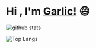 # Hi , I'm [Garlic!](https://greatgarlic.github.io) 😄

![github stats](https://github-readme-stats.vercel.app/api?username=GreatGarlic&show_icons=true&theme=material-palenight&include_all_commits=true&hide_border=true)

![Top Langs](https://github-readme-stats.vercel.app/api/top-langs/?username=GreatGarlic&layout=compact&theme=material-palenight&hide_border=true&hide_title=false&card_width=445)




<!--
**GreatGarlic/GreatGarlic** is a ✨ _special_ ✨ repository because its `README.md` (this file) appears on your GitHub profile.

Here are some ideas to get you started:

- 🔭 I’m currently working on ...
- 🌱 I’m currently learning ...
- 👯 I’m looking to collaborate on ...
- 🤔 I’m looking for help with ...
- 💬 Ask me about ...
- 📫 How to reach me: ...
- 😄 Pronouns: ...
- ⚡ Fun fact: ...
-->
